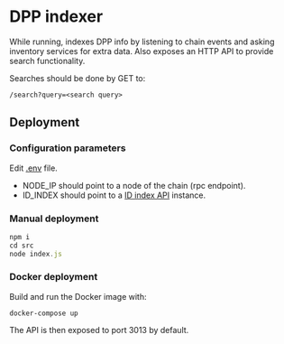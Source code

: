 # DPP indexer
While running, indexes DPP info by listening to chain events and asking inventory services for extra data. Also exposes an HTTP API to provide search functionality.

Searches should be done by GET to:
```
/search?query=<search query>
```

## Deployment
### Configuration parameters
Edit [.env](src/.env) file.
- NODE_IP should point to a node of the chain (rpc endpoint).
- ID_INDEX should point to a [ID index API](../idIndexApi) instance.

### Manual deployment
```javascript
npm i
cd src
node index.js
```

### Docker deployment
Build and run the Docker image with:
```
docker-compose up
```
The API is then exposed to port 3013 by default.

